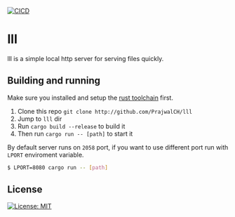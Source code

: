 [![CICD](https://github.com/PrajwalCH/lll/actions/workflows/CICD.yml/badge.svg?branch=main)](https://github.com/PrajwalCH/lll/actions/workflows/CICD.yml)

# lll
lll is a simple local http server for serving files quickly.

## Building and running
Make sure you installed and setup the [rust toolchain](https://www.rust-lang.org/tools/install) first.

1. Clone this repo `git clone http://github.com/PrajwalCH/lll`
2. Jump to `lll` dir
3. Run `cargo build --release` to build it
4. Then run `cargo run -- [path]` to start it

By default server runs on `2058` port, if you want to use different port run with `LPORT` enviroment variable.

```bash
$ LPORT=8080 cargo run -- [path]
```

## License
 [![License: MIT](https://img.shields.io/badge/License-MIT-yellow.svg)](https://opensource.org/licenses/MIT)
